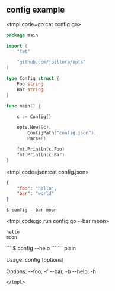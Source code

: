 ## config example

<tmpl,code=go:cat config.go>
``` go 
package main

import (
	"fmt"

	"github.com/jpillora/opts"
)

type Config struct {
	Foo string
	Bar string
}

func main() {

	c := Config{}

	opts.New(&c).
		ConfigPath("config.json").
		Parse()

	fmt.Println(c.Foo)
	fmt.Println(c.Bar)
}
```
</tmpl>

<tmpl,code=json:cat config.json>
``` json 
{
	"foo": "hello",
	"bar": "world"
}
```
</tmpl>

```
$ config --bar moon
```
<tmpl,code:go run config.go --bar moon>
``` plain 
hello
moon
```
</tmpl>
```
$ config --help
```
<tmpl,code:go run config.go --help>
``` plain 

  Usage: config [options]

  Options:
  --foo, -f
  --bar, -b
  --help, -h

```
</tmpl>